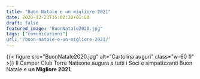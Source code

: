 ```yaml
---
title: "Buon Natale e un migliore 2021"
date: 2020-12-23T15:02:20+01:00
draft: false
featured_image: "BuonNatale2020.jpg"
tags: ["comunicazioni"]
url: '/buon-natale-e-un-migliore-2021/'
---
```


{{< figure src="BuonNatale2020.jpg" alt="Cartolina auguri" class="w-60 fl" >}}
Il Camper Club Torre Natisone augura a tutti i Soci e simpatizzanti Buon Natale e **un Migliore 2021**.

